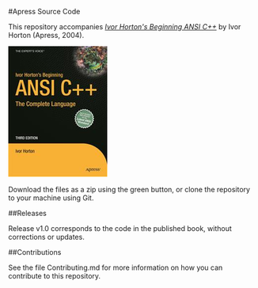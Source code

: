 #Apress Source Code

This repository accompanies [*Ivor Horton's Beginning ANSI C++*](http://www.apress.com/9781590592274) by Ivor Horton (Apress, 2004).

![Cover image](9781590592274.jpg)

Download the files as a zip using the green button, or clone the repository to your machine using Git.

##Releases

Release v1.0 corresponds to the code in the published book, without corrections or updates.

##Contributions

See the file Contributing.md for more information on how you can contribute to this repository.

